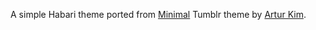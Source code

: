 A simple Habari theme ported from [Minimal][1] Tumblr theme by [Artur Kim][2].

[1]: http://safe.tumblr.com/theme/preview/10375
[2]: http://arturkim.com/
